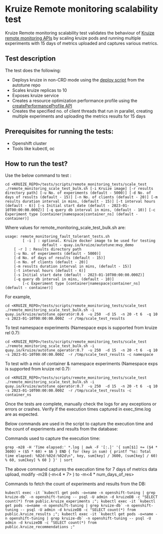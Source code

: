 # **Kruize Remote monitoring scalability test**

Kruize Remote monitoring scalability test validates the behaviour of [Kruize remote monitoring APIs](/design/MonitoringModeAPI.md) by scaling kruize pods and running multiple experiments with 15 days of metrics uploaded and captures various metrics.

## Test description

   The test does the following:
   - Deploys kruize in non-CRD mode using the [deploy script](https://github.com/kruize/autotune/blob/master/deploy.sh) from the autotune repo
   - Scales kruize replicas to 10
   - Exposes kruize service
   - Creates a resource optimization performance profile using the [createPerformanceProfile API](/design/PerformanceProfileAPI.md) 
   - Creates the specified no. of client threads that run in parallel, creating multiple experiments and uploading the metrics results for 15 days
  
## Prerequisites for running the tests:
- Openshift cluster
- Tools like kubectl, oc

## How to run the test?

Use the below command to test :

```
cd <KRUIZE_REPO>/tests/scripts/remote_monitoring_tests/scale_test
./remote_monitoring_scale_test_bulk.sh [-i Kruize image] [-r results directory path] [-u No. of experiments (default - 5000)] [-d No. of days of results (default - 15)] [-n No. of clients (default - 20)] [-m results duration interval in mins, (default - 15)] [-t interval hours (default - 6)] [-s Initial start date (default - 2023-01-10T00:00:00.000Z)] [-q query db interval in mins, (default - 10)] [-c Experiment type [container|namespace|container_ns] (default - container)]
```

Where values for remote_monitoring_scale_test_bulk.sh are:

```
usage: remote_monitoring_fault_tolerant_tests.sh 
        [ -i ] : optional. Kruize docker image to be used for testing
                 default - quay.io/kruize/autotune:mvp_demo
	[ -r ] : Results directory path
	[-u No. of experiments (default - 5000)]
	[-d No. of days of results (default - 15)] 
	[-n No. of clients (default - 20)]
	[-m results duration interval in mins, (default - 15)]
	[-t interval hours (default - 6)]
	[-s Initial start date (default - 2023-01-10T00:00:00.000Z)]
	[-q query db interval in mins, (default - 10)]
        [-c Experiment type [container|namespace|container_ns] (default - container)]
```

For example,

```
cd <KRUIZE_REPO>/tests/scripts/remote_monitoring_tests/scale_test
./remote_monitoring_scale_test_bulk.sh -i quay.io/kruize/autotune_operator:0.6  -u 250  -d 15  -n 20 -t 6  -q 10  -s 2023-01-10T00:00:00.000Z  -r /tmp/scale_test_results

```

To test namespace experiments (Namespace exps is supported from kruize rel 0.7):

```
cd <KRUIZE_REPO>/tests/scripts/remote_monitoring_tests/scale_test
./remote_monitoring_scale_test_bulk.sh -i quay.io/kruize/autotune_operator:0.7  -u 250  -d 15  -n 20 -t 6  -q 10  -s 2023-01-10T00:00:00.000Z  -r /tmp/scale_test_results -c namespace

```

To test with a mix of container & namespace experiments (Namespace exps is supported from kruize rel 0.7):

```
cd <KRUIZE_REPO>/tests/scripts/remote_monitoring_tests/scale_test
./remote_monitoring_scale_test_bulk.sh -i quay.io/kruize/autotune_operator:0.7  -u 250  -d 15  -n 20 -t 6  -q 10  -s 2023-01-10T00:00:00.000Z  -r /tmp/scale_test_results -c container_ns

```


Once the tests are complete, manually check the logs for any exceptions or errors or crashes. Verify if the execution times captured in exec_time.log are as expected.

Below commands are used in the script to capture the execution time and the count of experiments and results from the database:

Commands used to capture the execution time:

```
grep -m28 -H 'Time elapsed:' *.log | awk -F '[:.]' '{ sum[$1] += ($4 * 3600) + ($5 * 60) + $6 } END { for (key in sum) { printf "%s: Total time elapsed: %02d:%02d:%02d\n", key, sum[key] / 3600, (sum[key] / 60) % 60, sum[key] % 60 } }' | sort

```

The above command captures the execution time for 7 days of metrics data upload, modify -m28 (-m<4 * 7> ) to -m<4 * num_days_of_res>

Commands to fetch the count of experiments and results from the DB:

```
kubectl exec -it `kubectl get pods -o=name -n openshift-tuning | grep kruize-db` -n openshift-tuning -- psql -U admin -d kruizeDB -c "SELECT count(*) from public.kruize_experiments ;"; kubectl exec -it `kubectl get pods -o=name -n openshift-tuning | grep kruize-db` -n openshift-tuning -- psql -U admin -d kruizeDB -c "SELECT count(*) from public.kruize_results ;"; kubectl exec -it `kubectl get pods -o=name -n openshift-tuning | grep kruize-db` -n openshift-tuning -- psql -U admin -d kruizeDB -c "SELECT count(*) from public.kruize_recommendations ;"

```
